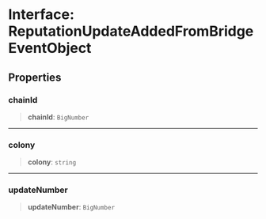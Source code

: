 # Interface: ReputationUpdateAddedFromBridgeEventObject

## Properties

### chainId

> **chainId**: `BigNumber`

***

### colony

> **colony**: `string`

***

### updateNumber

> **updateNumber**: `BigNumber`
